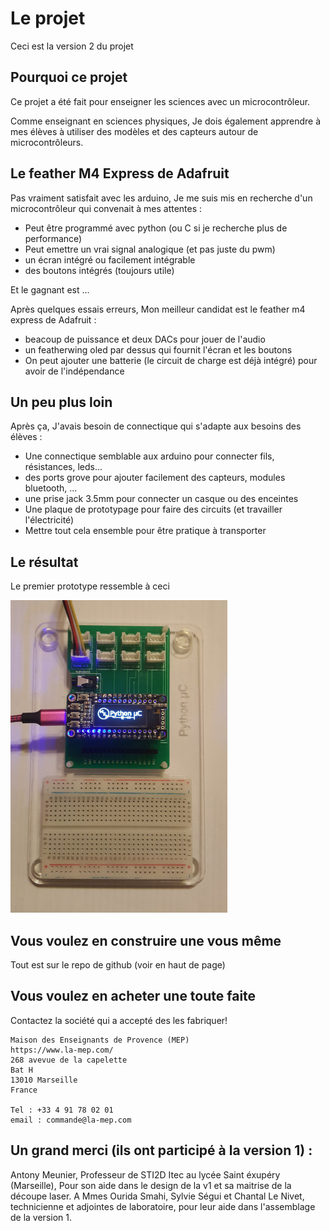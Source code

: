 # Le projet

Ceci est la version 2 du projet

## Pourquoi ce projet
Ce projet a été fait pour enseigner les sciences avec un microcontrôleur.

Comme enseignant en sciences physiques, Je dois également apprendre à mes élèves à utiliser des modèles et des capteurs autour de microcontrôleurs.

## Le feather M4 Express de Adafruit 
Pas vraiment satisfait avec les arduino, Je me suis mis en recherche d'un microcontrôleur qui convenait à mes attentes :
* Peut être programmé avec python (ou C si je recherche plus de performance)
* Peut emettre un vrai signal analogique (et pas juste du pwm)
* un écran intégré ou facilement intégrable
* des boutons intégrés (toujours utile)

Et le gagnant est ...

Après quelques essais erreurs, Mon meilleur candidat est le feather m4 express de Adafruit :

* beacoup de puissance et deux DACs pour jouer de l'audio
* un featherwing oled par dessus qui fournit l'écran et les boutons
* On peut ajouter une batterie (le circuit de charge est déjà intégré) pour avoir de l'indépendance

## Un peu plus loin

Après ça, J'avais besoin de connectique qui s'adapte aux besoins des élèves :

* Une connectique semblable aux arduino pour connecter fils, résistances, leds...
* des ports grove pour ajouter facilement des capteurs, modules bluetooth, ... 
* une prise jack 3.5mm pour connecter un casque ou des enceintes
* Une plaque de prototypage pour faire des circuits (et travailler l'électricité)
* Mettre tout cela ensemble pour être pratique à transporter

## Le résultat

Le premier prototype ressemble à ceci

![Board](https://github.com/olivier-boesch/CircuitPython-au-lycee/raw/master/docs/assets/pythonmcu_500.jpg "Board")

## Vous voulez en construire une vous même

Tout est sur le repo de github (voir en haut de page)

## Vous voulez en acheter une toute faite

Contactez la société qui a accepté des les fabriquer!
```
Maison des Enseignants de Provence (MEP)
https://www.la-mep.com/
268 avevue de la capelette
Bat H
13010 Marseille
France

Tel : +33 4 91 78 02 01
email : commande@la-mep.com
```

## Un grand merci (ils ont participé à la version 1) :
Antony Meunier, Professeur de STI2D Itec au lycée Saint éxupéry (Marseille), Pour son aide dans le design de la v1 et sa maitrise de la découpe laser.
A Mmes Ourida Smahi, Sylvie Ségui et Chantal Le Nivet, technicienne et adjointes de laboratoire, pour leur aide dans l'assemblage de la version 1. 
